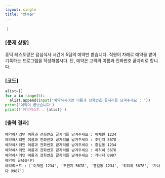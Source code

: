 ```yaml
---
layout: single
title: "반복문"
---
```

ㅣ
### [문제 상황]
흥덕 레스토랑은 점심식사 시간에 5팀의 예약만 받습니다.
직원이 차례로 예약을 받아 기록하는 프로그램을 작성해봅시다.
단, 예약은 고객의 이름과 전화번호 끝자리로 합니다.


### [코드]
~~~python
alist=[]
for x in range(5):
  alist.append(input('예약하시려면 이름과 전화번호 끝자리를 남겨주세요 : '))
print('예약이 끝났습니다')
print(f'예약리스트 : {alist}')
~~~

### [출력 결과]
~~~
예약하시려면 이름과 전화번호 끝자리를 남겨주세요 : 이채원 1234
예약하시려면 이름과 전화번호 끝자리를 남겨주세요 : 조민지 5678
예약하시려면 이름과 전화번호 끝자리를 남겨주세요 : 홍길동 1234
예약하시려면 이름과 전화번호 끝자리를 남겨주세요 : 히히히 5678
예약하시려면 이름과 전화번호 끝자리를 남겨주세요 : 가나다 0987
예약이 끝났습니다
예약리스트 : ['이채원 1234', '조민지 5678', '홍길동 1234', '히히히 5678', '가나다 0987']
~~~  
